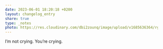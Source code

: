 ```yaml
---
date: 2023-06-01 18:20:18 +0200
layout: changelog_entry
share: true
type: _notes
photo: https://res.cloudinary.com/dbi2zounq/image/upload/v1685636364/rgyvkuu1hjfdrzsjwp8k.jpg
---
```

I’m not crying. You’re crying. 
